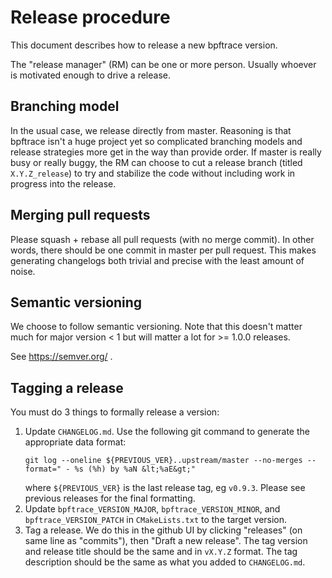 # Release procedure

This document describes how to release a new bpftrace version.

The "release manager" (RM) can be one or more person. Usually whoever is motivated
enough to drive a release.

## Branching model

In the usual case, we release directly from master. Reasoning is that bpftrace
isn't a huge project yet so complicated branching models and release strategies
more get in the way than provide order. If master is really busy or really buggy,
the RM can choose to cut a release branch (titled `X.Y.Z_release`) to try and
stabilize the code without including work in progress into the release.

## Merging pull requests

Please squash + rebase all pull requests (with no merge commit). In other words,
there should be one commit in master per pull request. This makes generating
changelogs both trivial and precise with the least amount of noise.

## Semantic versioning

We choose to follow semantic versioning. Note that this doesn't matter much for
major version < 1 but will matter a lot for >= 1.0.0 releases.

See https://semver.org/ .

## Tagging a release

You must do 3 things to formally release a version:

1. Update `CHANGELOG.md`. Use the following git command to generate the appropriate
   data format:
   ```
   git log --oneline ${PREVIOUS_VER}..upstream/master --no-merges --format=" - %s (%h) by %aN &lt;%aE&gt;"
   ```
   where `${PREVIOUS_VER}` is the last release tag, eg `v0.9.3`. Please see previous
   releases for the final formatting.
1. Update `bpftrace_VERSION_MAJOR`, `bpftrace_VERSION_MINOR`, and
   `bpftrace_VERSION_PATCH` in `CMakeLists.txt` to the target version.
1. Tag a release. We do this in the github UI by clicking "releases" (on same line
   as "commits"), then "Draft a new release". The tag version and release title
   should be the same and in `vX.Y.Z` format. The tag description should
   be the same as what you added to `CHANGELOG.md`.
